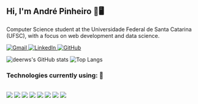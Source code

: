 ## Hi, I'm André Pinheiro 🚀🖥️

Computer Science student at the Universidade Federal de Santa Catarina (UFSC), with a focus on web development and data science.
<div align="left">
  <a href="mailto:paes.andre33@gmail.com">
    <img src="https://img.icons8.com/color/48/000000/gmail.png" alt="Gmail" style="vertical-align:top">
  </a>
  <a href="https://www.linkedin.com/in/andré-pinheiro-paes-a53993326?utm_source=share&utm_campaign=share_via&utm_content=profile&utm_medium=android_app" target="_blank">
    <img src="https://img.icons8.com/color/48/000000/linkedin.png" alt="LinkedIn" style="vertical-align:top">
  </a>
  <a href="https://github.com/deerws" target="_blank">
    <img src="https://img.icons8.com/color/48/000000/github.png" alt="GitHub" style="vertical-align:top">
  </a>
</div>

![deerws's GitHub stats](https://github-readme-stats.vercel.app/api?username=deerws&show_icons=true&theme=tokyonight)
![Top Langs](https://github-readme-stats.vercel.app/api/top-langs/?username=deerws&layout=compact&theme=tokyonight&langs_count=6)


### Technologies currently using: 🤖

<div style="display: inline_block"><br/>
  <img align="python" src="https://img.shields.io/badge/Python-14354C?style=for-the-badge&logo=python&logoColor=white" />
  <img align="html5" src="https://img.shields.io/badge/HTML5-E34F26?style=for-the-badge&logo=html5&logoColor=white" />
  <img align="css" src="https://img.shields.io/badge/CSS-239120?&style=for-the-badge&logo=css3&logoColor=white"/>
  <img align="php" src="https://img.shields.io/badge/PHP-777BB4?style=for-the-badge&logo=php&logoColor=white" />
  <img align="javascript" src="https://img.shields.io/badge/JavaScript-F7DF1E?style=for-the-badge&logo=javascript&logoColor=black"/>
  <img align="react" src="https://img.shields.io/badge/React-20232A?style=for-the-badge&logo=react&logoColor=61DAFB" />
  <img align="sqlite" src="https://img.shields.io/badge/SQLite-07405E?style=for-the-badge&logo=sqlite&logoColor=white" />
  <img align="MYSQL" src="https://img.shields.io/badge/MySQL-00000F?style=for-the-badge&logo=mysql&logoColor=white" />

</div>





